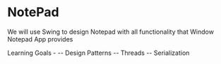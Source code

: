 # NotePad
We will use Swing to design Notepad with all functionality that Window Notepad App provides 

Learning Goals -
-- Design Patterns
-- Threads
-- Serialization


